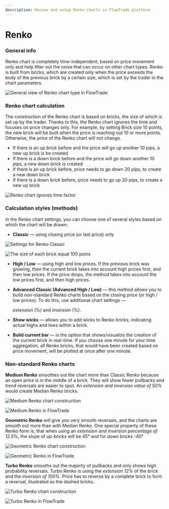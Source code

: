 ```yaml
---
description: Review and setup Renko charts in FlowTrade platform
---
```


# Renko

### General info

Renko chart is completely time-independent, based on price movement only and help filter out the noise that can occur on other chart types. Renko is built from bricks, which are created only when the price exceeds the body of the previous brick by a certain size, which is set by the trader in the chart parameters.

![General view of Renko chart type in FlowTrade](../../../.gitbook/assets/renko-chart-general-view.png)

### Renko chart calculation

The construction of the Renko chart is based on bricks, the size of which is set up by the trader. Thanks to this, the Renko chart ignores the time and focuses on price changes only. For example, by setting Brick size 10 points, the new brick will be built when the price is reaching out 10 or more points. Otherwise, the price of the Renko chart will not change.

* If there is an up brick before and the price will go up another 10 pips, a new up brick is be created
* If there is a down brick before and the price will go down another 10 pips, a new down brick is created
* If there is an up brick before, price needs to go down 20 pips, to create a new down brick
* If there is a down brick before, price needs to go up 20 pips, to create a new up brick

![Renko chart ignores time factor](../../../.gitbook/assets/renko-chart-vs-regular-chart.png)

### Calculation styles (methods)

In the Renko chart settings, you can choose one of several styles based on which the chart will be drawn:

* **Classic**  —  using closing price (or last price) only

![Settings for Renko Classic](../../../.gitbook/assets/renko-classic-settings.png)

![ The size of each brick equal 100 poins](../../../.gitbook/assets/renko-classic-view.png)

* **High / Low**  — using high and low prices. If the previous brick was growing, then the current brick takes into account high prices first, and then low prices. If the price drops, the method takes into account the low prices first, and then high prices.
*   **Advanced Classic (Advanced High / Low)** — this method allows you to build non-standard Renko charts based on the closing price (or high / low prices). To do this, use additional chart settings —

    _extension_ (%) and _inversion_ (%).
* **Show wicks** — allows you to add wicks to Renko bricks, indicating actual highs and lows within a brick.
* **Build current bar** — is the option that shows/visualize the creation of the current brick in real-time. If you choose one minute for your time aggregation, all Renko bricks, that would have been created based on price movement, will be plotted at once after one minute.

### Non-standard Renko charts

**Medium Renko** smoothes out the chart more than Classic Renko because an open price is in the middle of a brick. They will show fewer pullbacks and trend reversals are easier to spot. An _extension and inversion value of 50%_ would create Median Renko bricks.

![Medium Renko chart construction](../../../.gitbook/assets/median-renko\_construction.png)

![Medium Renko in FlowTrade](../../../.gitbook/assets/median-renko\_FlowTrade.png)

**Geometric Renko** will give you very smooth reversals, and the charts are smooth out more than with Median Renko.  One special property of these Renko form is, that when using an _extension and inversion percentage of 12.5%_, the slope of up-bricks will be 45° and for down bricks -45°

![Geometric Renko chart construction](../../../.gitbook/assets/geometric-renko\_construction.png)

![Geometric Renko in FlowTrade](../../../.gitbook/assets/geometric-renko-FlowTrade.png)

**Turbo Renko** smooths out the majority of pullbacks and only shows high probability reversals. Turbo Renko is using the _extension 12%_ of the brick and the _inversion of 100%._ Price has to reverse by a complete brick to form a reversal, illustrated as the dashed bricks.

![Turbo Renko chart construction](../../../.gitbook/assets/turbo-renko\_construction.png)

![Turbo Renko in FlowTrade](../../../.gitbook/assets/turbo-renko\_FlowTrade.png)

